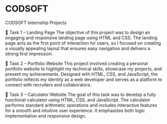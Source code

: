 # CODSOFT

CODSOFT Internship Projects



📌 Task 1 – Landing Page
The objective of this project was to design an engaging and responsive landing page using HTML and CSS. The landing page acts as the first point of interaction for users, so I focused on creating a visually appealing layout that ensures easy navigation and delivers a strong first impression.

🧩 Task 2 – Portfolio Website
This project involved creating a personal portfolio website to highlight my technical skills, showcase my projects, and present my achievements. Designed with HTML, CSS, and JavaScript, the portfolio reflects my identity as a web developer and serves as a platform to connect with recruiters and collaborators.

🧮 Task 3 – Calculator Website
The goal of this task was to develop a fully functional calculator using HTML, CSS, and JavaScript. The calculator performs standard arithmetic operations and includes interactive features for a smooth and intuitive user experience. It emphasizes both logic implementation and responsive design.
